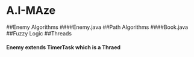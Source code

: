# A.I-MAze

##Enemy Algorithms
####Enemy.java 
##Path Algorithms
####Book.java
##Fuzzy Logic
##Threads
#### Enemy extends TimerTask which is a Thraed
